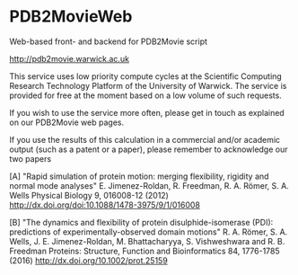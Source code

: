 # PDB2MovieWeb
Web-based front- and backend for PDB2Movie script

http://pdb2movie.warwick.ac.uk

This service uses low priority compute cycles at the Scientific Computing Research Technology Platform 
of the University of Warwick. The service is provided for free at the moment based on a low volume of such requests. 

If you wish to use the service more often, please get in touch as explained on our PDB2Movie web pages.

If you use the results of this calculation in a commercial and/or academic output (such as a patent or a paper), please
remember to acknowledge our two papers

[A] "Rapid simulation of protein motion: merging flexibility, rigidity and normal mode analyses"
E. Jimenez-Roldan, R. Freedman, R. A. Römer, S. A. Wells
Physical Biology 9, 016008-12 (2012) 
http://dx.doi.org/doi:10.1088/1478-3975/9/1/016008

[B] "The dynamics and flexibility of protein disulphide-isomerase (PDI): predictions of experimentally-observed domain motions"
R. A. Römer, S. A. Wells, J. E. Jimenez-Roldan, M. Bhattacharyya, S. Vishweshwara and R. B. Freedman
Proteins: Structure, Function and Bioinformatics 84, 1776-1785 (2016)
http://dx.doi.org/10.1002/prot.25159
